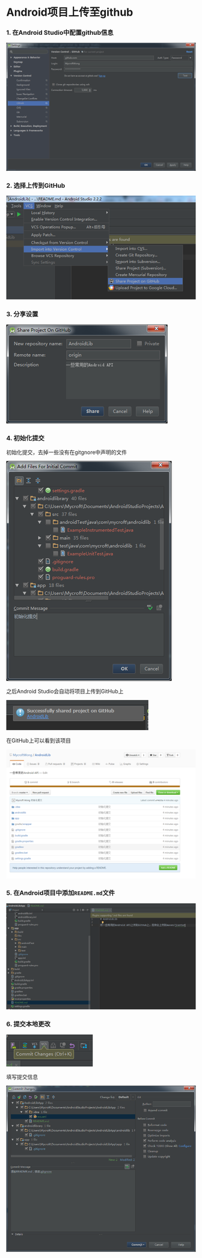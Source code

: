 # Android项目上传至github

### 1. 在Android Studio中配置github信息

![Github Setting](./android2github/github_setting.png)

### 2. 选择上传到GitHub

![Share Github](./android2github/share_github.png)

### 3. 分享设置

![Share Setting](./android2github/share_setting.png)

### 4. 初始化提交

初始化提交，去掉一些没有在gitgnore中声明的文件

![Init Commit](./android2github/init_commit.png)

之后Android Studio会自动将项目上传到GitHub上

![Share Success](./android2github/share_success.png)

在GitHub上可以看到该项目

![GitHub Repository](./android2github/github_repository.png)

### 5. 在Android项目中添加```README.md```文件

![README Setting](./android2github/readme_setting.png)

### 6. 提交本地更改

![Commit Changes](./android2github/commit_channges.png)

填写提交信息

![Commit Message](./android2github/commit_message.png)





































<br/>
<br/>
<br/>
<br/>
<br/>
<br/>
<br/>
<br/>
<br/>
<br/>
<br/>
<br/>
<br/>
<br/>
<br/>
<br/>
<br/>
<br/>
<br/>
<br/>
<br/>
<br/>
<br/>
<br/>
<br/>
<br/>
<br/>
<br/>
<br/>
<br/>
<br/>
<br/>
<br/>
<br/>
<br/>
